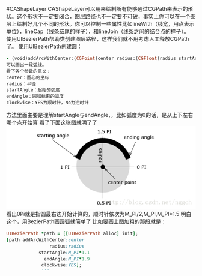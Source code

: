 #CAShapeLayer
CAShapeLayer可以用来绘制所有能够通过CGPath来表示的形状。这个形状不一定要闭合，图层路径也不一定要不可破，事实上你可以在一个图层上绘制好几个不同的形状。你可以控制一些属性比如lineWith（线宽，用点表示单位），lineCap（线条结尾的样子），和lineJoin（线条之间的结合点的样子）。
使用UIBezierPath帮助类创建图层路径，这样我们就不用考虑人工释放CGPath了。
使用UIBezierPath创建圆：
```ruby
- (void)addArcWithCenter:(CGPoint)center radius:(CGFloat)radius startAngle:(CGFloat)startAngle endAngle:(CGFloat)endAngle clockwise:(BOOL)clockwise
可以画出一段弧线。
看下各个参数的意义：
center：圆心的坐标
radius：半径
startAngle：起始的弧度
endAngle：圆弧结束的弧度
clockwise：YES为顺时针，No为逆时针
```
方法里面主要是理解startAngle与endAngle，，比如弧度为0的话，是从上下左右哪个点开始算
看了下面这张图就明了了
![](/assets/1361069-9396924d2f620514.png)
看出0Pi就是指圆最右边开始计算的，顺时针依次为M_PI/2,M_PI,M_PI*1.5
明白这个，用BezierPath画圆弧就简单了
比如要画上图加粗的那段就是：
```ruby
UIBezierPath *path = [[UIBezierPath alloc] init];    
[path addArcWithCenter:center    
                radius:radius    
            startAngle:M_PI*1.1    
              endAngle:M_PI*1.9    
             clockwise:YES];
             ```